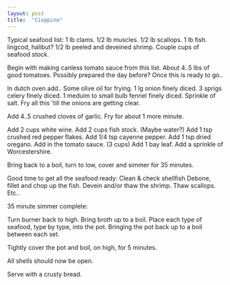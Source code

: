 ```yaml
---
layout: post
title:  "Cioppino"
---
```



Typical seafood list:
1 lb clams.
1/2 lb muscles.
1/2 lb scallops.
1 lb fish. lingcod, halibut?
1/2 lb peeled and deveined shrimp.
Couple cups of seafood stock.

Begin with making canless tomato sauce from this list. About 4..5 lbs of good tomatoes. Possibly prepared the day before? Once this is ready to go..

In dutch oven add..
Some olive oil for frying.
1 lg onion finely diced.
3 sprigs celery finely diced.
1 meduim to small bulb fennel finely diced.
Sprinkle of salt.
Fry all this 'till the onions are getting clear.

Add 4..5 crushed cloves of garlic.
Fry for about 1 more minute.

Add 2 cups white wine.
Add 2 cups fish stock. (Maybe water?)
Add 1 tsp crushed red pepper flakes.
Add 1/4 tsp cayenne pepper.
Add 1 tsp dried oregano.
Add in the tomato sauce. (3 cups)
Add 1 bay leaf.
Add a sprinkle of  Worcestershire.

Bring back to a boil, turn to low, cover and simmer for 35 minutes.

Good time to get all the seafood ready:
Clean & check shellfish
Debone, fillet and chop up the fish.
Devein and/or thaw the shrimp.
Thaw scallops.
Etc..

35 minute simmer complete:

Turn burner back to high. Bring broth up to a boil. Place each type of seafood, type by type, into the pot. Bringing the pot back up to a boil between each set.

Tightly cover the pot and boil, on high, for 5 minutes.

All shells should now be open.

Serve with a crusty bread.
